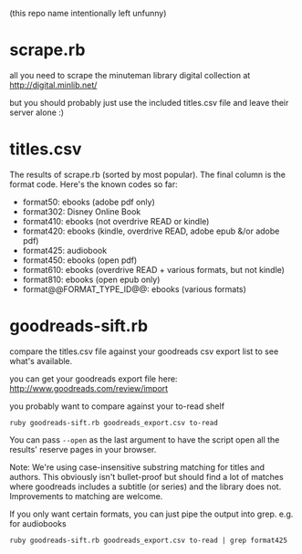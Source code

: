 (this repo name intentionally left unfunny)

scrape.rb
============

all you need to scrape the minuteman library digital collection at http://digital.minlib.net/

but you should probably just use the included titles.csv file and leave their server alone :)

titles.csv
============

The results of scrape.rb (sorted by most popular). The final column is the format code. Here's the known codes so far:

* format50: ebooks (adobe pdf only)
* format302: Disney Online Book
* format410: ebooks (not overdrive READ or kindle)
* format420: ebooks (kindle, overdrive READ, adobe epub &/or adobe pdf)
* format425: audiobook
* format450: ebooks (open pdf)
* format610: ebooks (overdrive READ + various formats, but not kindle)
* format810: ebooks (open epub only)
* format@@FORMAT_TYPE_ID@@: ebooks (various formats)

goodreads-sift.rb
============

compare the titles.csv file against your goodreads csv export list to see what's available.

you can get your goodreads export file here: http://www.goodreads.com/review/import

you probably want to compare against your to-read shelf

`ruby goodreads-sift.rb goodreads_export.csv to-read`

You can pass `--open` as the last argument to have the script open all the results' reserve pages in your browser.

Note: We're using case-insensitive substring matching for titles and authors. This obviously isn't bullet-proof but should find a lot of matches where goodreads includes a subtitle (or series) and the library does not. Improvements to matching are welcome.

If you only want certain formats, you can just pipe the output into grep. e.g. for audiobooks

`ruby goodreads-sift.rb goodreads_export.csv to-read | grep format425`
